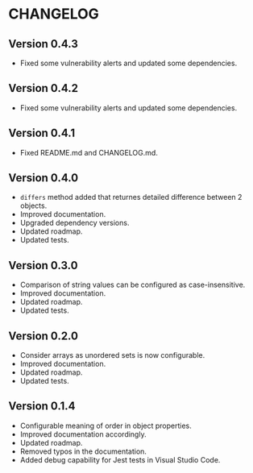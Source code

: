 # CHANGELOG

## Version 0.4.3

- Fixed some vulnerability alerts and updated some dependencies.

## Version 0.4.2

- Fixed some vulnerability alerts and updated some dependencies.

## Version 0.4.1

- Fixed README.md and CHANGELOG.md.

## Version 0.4.0

- `differs` method added that returnes detailed difference between 2 objects.
- Improved documentation.
- Upgraded dependency versions.
- Updated roadmap.
- Updated tests.

## Version 0.3.0

- Comparison of string values can be configured as case-insensitive.
- Improved documentation.
- Updated roadmap.
- Updated tests.

## Version 0.2.0

- Consider arrays as unordered sets is now configurable.
- Improved documentation.
- Updated roadmap.
- Updated tests.

## Version 0.1.4

- Configurable meaning of order in object properties.
- Improved documentation accordingly.
- Updated roadmap.
- Removed typos in the documentation.
- Added debug capability for Jest tests in Visual Studio Code.
